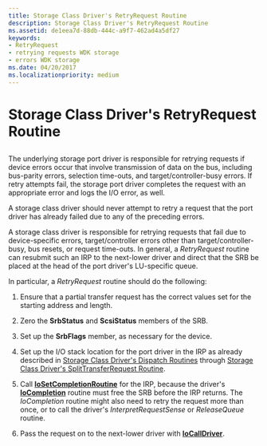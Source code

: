 ```yaml
---
title: Storage Class Driver's RetryRequest Routine
description: Storage Class Driver's RetryRequest Routine
ms.assetid: de1eea7d-88db-444c-a9f7-462ad4a5df27
keywords:
- RetryRequest
- retrying requests WDK storage
- errors WDK storage
ms.date: 04/20/2017
ms.localizationpriority: medium
---
```


# Storage Class Driver's RetryRequest Routine


## <span id="ddk_storage_class_drivers_retryrequest_routine_kg"></span><span id="DDK_STORAGE_CLASS_DRIVERS_RETRYREQUEST_ROUTINE_KG"></span>


The underlying storage port driver is responsible for retrying requests if device errors occur that involve transmission of data on the bus, including bus-parity errors, selection time-outs, and target/controller-busy errors. If retry attempts fail, the storage port driver completes the request with an appropriate error and logs the I/O error, as well.

A storage class driver should never attempt to retry a request that the port driver has already failed due to any of the preceding errors.

A storage class driver is responsible for retrying requests that fail due to device-specific errors, target/controller errors other than target/controller-busy, bus resets, or request time-outs. In general, a *RetryRequest* routine can resubmit such an IRP to the next-lower driver and direct that the SRB be placed at the head of the port driver's LU-specific queue.

In particular, a *RetryRequest* routine should do the following:

1.  Ensure that a partial transfer request has the correct values set for the starting address and length.

2.  Zero the **SrbStatus** and **ScsiStatus** members of the SRB.

3.  Set up the **SrbFlags** member, as necessary for the device.

4.  Set up the I/O stack location for the port driver in the IRP as already described in [Storage Class Driver's Dispatch Routines](storage-class-driver-s-dispatch-routines.md) through [Storage Class Driver's SplitTransferRequest Routine](storage-class-driver-s-splittransferrequest-routine.md).

5.  Call [**IoSetCompletionRoutine**](https://docs.microsoft.com/windows-hardware/drivers/ddi/content/wdm/nf-wdm-iosetcompletionroutine) for the IRP, because the driver's [**IoCompletion**](https://docs.microsoft.com/windows-hardware/drivers/ddi/content/wdm/nc-wdm-io_completion_routine) routine must free the SRB before the IRP returns. The *IoCompletion* routine might also need to retry the request more than once, or to call the driver's *InterpretRequestSense* or *ReleaseQueue* routine.

6.  Pass the request on to the next-lower driver with [**IoCallDriver**](https://docs.microsoft.com/windows-hardware/drivers/ddi/content/wdm/nf-wdm-iocalldriver).

 

 




